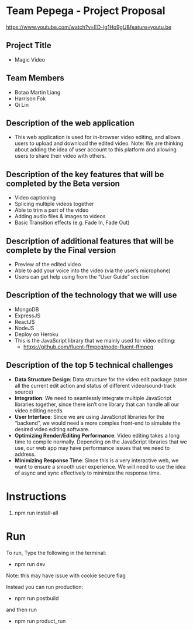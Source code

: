 # Team Pepega - Project Proposal
https://www.youtube.com/watch?v=ED-lg1Ho9gU&feature=youtu.be
## Project Title

- Magic Video

## Team Members

- Botao Martin Liang
- Harrison Fok
- Qi Lin

## Description of the web application

- This web application is used for in-browser video editing, and allows users to upload and download the edited video. Note: We are thinking about adding the idea of user account to this platform and allowing users to share their video with others.

## Description of the key features that will be completed by the Beta version

- Video captioning
- Splicing multiple videos together
- Able to trim a part of the video
- Adding audio files & images to videos
- Basic Transition effects (e.g. Fade In, Fade Out)

## Description of additional features that will be complete by the Final version

- Preview of the edited video
- Able to add your voice into the video (via the user’s microphone)
- Users can get help using from the “User Guide” section

## Description of the technology that we will use

- MongoDB
- ExpressJS
- ReactJS
- NodeJS
- Deploy on Heroku
- This is the JavaScript library that we mainly used for video editing:
  - https://github.com/fluent-ffmpeg/node-fluent-ffmpeg

## Description of the top 5 technical challenges

- **Data Structure Design**: Data structure for the video edit package (store all the current edit action and status of different video/sound-track source)
- **Integration**: We need to seamlessly integrate multiple JavaScript libraries together, since there isn’t one library that can handle all our video editing needs
- **User Interface**: Since we are using JavaScript libraries for the “backend”, we would need a more complex front-end to simulate the desired video editing software.
- **Optimizing Render/Editing Performance**: Video editing takes a long time to compile normally. Depending on the JavaScript libraries that we use, our web app may have performance issues that we need to address.
- **Minimizing Response Time**: Since this is a very interactive web, we want to ensure a smooth user experience. We will need to use the idea of async and sync effectively to minimize the response time.

# Instructions

1. npm run install-all

# Run

To run, Type the following in the terminal:

- npm run dev


Note: this may have issue with cookie secure flag

Instead you can run production:

- npm run postbuild

and then run  

- npm run product_run

